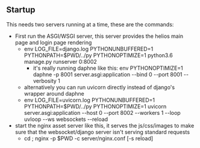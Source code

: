 ## Startup
This needs two servers running at a time, these are the commands:
 * First run the ASGI/WSGI server, this server provides the helios main page and login page rendering
    * env LOG_FILE=django.log PYTHONUNBUFFERED=1 PYTHONPATH=$PWD/../py PYTHONOPTIMIZE=1 python3.6 manage.py runserver 0:8002
       * it's really running daphne like this: env PYTHONOPTIMIZE=1 daphne -p 8001 server.asgi:application --bind 0 --port 8001 --verbosity 1
    * alternatively you can run uvicorn directly instead of django's wrapper around daphne
    * env LOG_FILE=uvicorn.log PYTHONUNBUFFERED=1 PYTHONPATH=$PWD/../py PYTHONOPTIMIZE=1 uvicorn server.asgi:application --host 0 --port 8002 --workers 1 --loop uvloop --ws websockets --reload
 * start the nginx asset server like this, it serves the js/css/images to make sure that the websocket/django server isn't serving standard requests
    * cd <helios root> ; nginx -p $PWD -c server/nginx.conf [-s reload]
